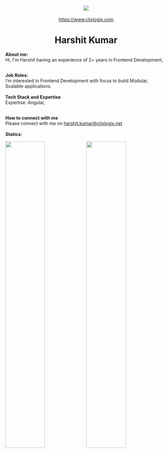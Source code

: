 <h1 align="center">
   <a>
    <img src="https://clixlogix.org/clixlogixlogo.jpeg"> </a>
</h1>
<p align="center">
    <a href="https://www.clixlogix.com/">
     https://www.clixlogix.com   
</a>
</p>
<h1 align="center">
  <b>Harshit Kumar</b>
</h1>
<b> About me:</b>
</br>
Hi, I'm Harshit having an experience of 2+ years in Frontend Development,
</br>
</br>

<b>Job Roles:</b>
<br>
I’m interested in Frontend Development with focus to build Modular, Scalable applications.
</br>
</br>
<b>Tech Stack and Expertise</b></br>
Expertise: Angular, 
</br>
</br>

<b>How to connect with me</b>
</br>
Please connect with me on  <a style="color: blue;" href="https://www.clixlogix.com/contact-us/">harshit.kumar@clixlogix.net</a>
</br>
</br>
<b>Statics:</b>
<p align="left">
  <img width="49.5%" src="https://github-readme-stats.vercel.app/api?username=harshit120995&show_icons=true&theme=gruvbox&hide_border=true" />
    <img width="49.5%" src="https://github-readme-streak-stats.herokuapp.com/?user=harshit120995&theme=gruvbox&hide_border=true" />
</p>
<br>


